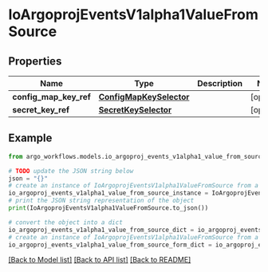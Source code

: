 # IoArgoprojEventsV1alpha1ValueFromSource


## Properties

Name | Type | Description | Notes
------------ | ------------- | ------------- | -------------
**config_map_key_ref** | [**ConfigMapKeySelector**](ConfigMapKeySelector.md) |  | [optional] 
**secret_key_ref** | [**SecretKeySelector**](SecretKeySelector.md) |  | [optional] 

## Example

```python
from argo_workflows.models.io_argoproj_events_v1alpha1_value_from_source import IoArgoprojEventsV1alpha1ValueFromSource

# TODO update the JSON string below
json = "{}"
# create an instance of IoArgoprojEventsV1alpha1ValueFromSource from a JSON string
io_argoproj_events_v1alpha1_value_from_source_instance = IoArgoprojEventsV1alpha1ValueFromSource.from_json(json)
# print the JSON string representation of the object
print(IoArgoprojEventsV1alpha1ValueFromSource.to_json())

# convert the object into a dict
io_argoproj_events_v1alpha1_value_from_source_dict = io_argoproj_events_v1alpha1_value_from_source_instance.to_dict()
# create an instance of IoArgoprojEventsV1alpha1ValueFromSource from a dict
io_argoproj_events_v1alpha1_value_from_source_form_dict = io_argoproj_events_v1alpha1_value_from_source.from_dict(io_argoproj_events_v1alpha1_value_from_source_dict)
```
[[Back to Model list]](../README.md#documentation-for-models) [[Back to API list]](../README.md#documentation-for-api-endpoints) [[Back to README]](../README.md)


